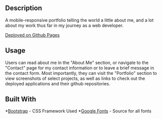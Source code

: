 ## Description

A mobile-responsive portfolio telling the world a little about me, and a lot about my work thus far in my journey as a web developer.

[Deployed on Github Pages](#)

## Usage

Users can read about me in the "About Me" section, or navigate to the "Contact" page for my contact information or to leave a brief message in the contact form. Most importantly, they can visit the "Portfolio" section to view screenshots of select projects, as well as links to check out the deployed applications and their github repositories. 

## Built With

*[Bootstrap](https://getbootstrap.com/docs/4.5/getting-started/introduction/) - CSS Framework Used
*[Google Fonts](https://fonts.google.com/) - Source for all fonts